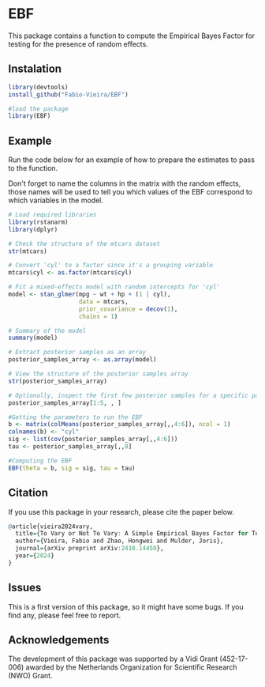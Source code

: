 # EBF

This package contains a function to compute the Empirical Bayes Factor for testing for the presence of random effects.

## Instalation

```R
library(devtools)
install_github("Fabio-Vieira/EBF")

#load the package
library(EBF)
```

## Example

Run the code below for an example of how to prepare the estimates to pass to the function.

Don't forget to name the columns in the matrix with the random effects, those names will be used to tell you which values of the EBF correspond to which variables in the model.

```R
# Load required libraries
library(rstanarm)
library(dplyr)

# Check the structure of the mtcars dataset
str(mtcars)

# Convert 'cyl' to a factor since it's a grouping variable
mtcars$cyl <- as.factor(mtcars$cyl)

# Fit a mixed-effects model with random intercepts for 'cyl'
model <- stan_glmer(mpg ~ wt + hp + (1 | cyl),
                    data = mtcars,
                    prior_covariance = decov(1),
                    chains = 1)

# Summary of the model
summary(model)

# Extract posterior samples as an array
posterior_samples_array <- as.array(model)

# View the structure of the posterior samples array
str(posterior_samples_array)

# Optionally, inspect the first few posterior samples for a specific parameter
posterior_samples_array[1:5, , ]

#Getting the parameters to run the EBF
b <- matrix(colMeans(posterior_samples_array[,,4:6]), ncol = 1)
colnames(b) <- "cyl"
sig <- list(cov(posterior_samples_array[,,4:6]))
tau <- posterior_samples_array[,,8]

#Computing the EBF
EBF(theta = b, sig = sig, tau = tau)
```

## Citation

If you use this package in your research, please cite the paper below.

```R
@article{vieira2024vary,
  title={To Vary or Not To Vary: A Simple Empirical Bayes Factor for Testing Variance Components},
  author={Vieira, Fabio and Zhao, Hongwei and Mulder, Joris},
  journal={arXiv preprint arXiv:2410.14459},
  year={2024}
}
```

## Issues

This is a first version of this package, so it might have some bugs. If you find any, please feel free to report.

## Acknowledgements

The development of this package was supported by a Vidi Grant (452-17-006) awarded by the Netherlands Organization for Scientific Research (NWO) Grant.
